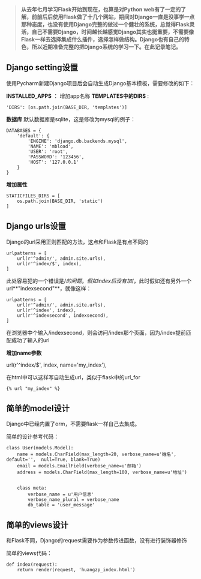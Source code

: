 > **从去年七月学习Flask开始到现在，也算是对Python web有了一定的了解，前前后后使用Flask做了十几个网站，期间对Django一直是没事学一点那种态度，也没有使用Django完整的做过一个健壮的系统，总觉得Flask灵活，自己不需要Django，时间越长越感觉Django其实也挺重要，不需要像Flask一样去选择集成什么插件，选择怎样做结构。Django也有自己的特色，所以近期准备完整的把Django系统的学习一下。在此记录笔记。**

## Django setting设置

使用Pycharm新建Django项目后会自动生成Django基本模板，需要修改的如下：

**INSTALLED_APPS** ： 增加app名称
**TEMPLATES中的DIRS** : 

	'DIRS': [os.path.join(BASE_DIR, 'templates')]
**数据库**
默认数据库是sqlite，这是修改为mysql的例子：

	DATABASES = {
		'default': {
			'ENGINE': 'django.db.backends.mysql',
			'NAME': 'mbload',
			'USER': 'root',
			'PASSWORD': '123456',
			'HOST': '127.0.0.1'
		}
	}


**增加属性**

	STATICFILES_DIRS = [
		os.path.join(BASE_DIR, 'static')
	]
	
## Django urls设置

Django的url采用正则匹配的方法，这点和Flask是有点不同的

	urlpatterns = [
		url(r'^admin/', admin.site.urls),
		url(r'^index/$', index),
	]
	
此处容易犯的一个错误是/$的问题，假如index后没有加/$，此时假如还有另外一个url**"indexsecond"**，就像这样：

	urlpatterns = [
		url(r'^admin/', admin.site.urls),
		url(r'^index', index),
		url(r'^indexsecond', indexsecond),
	]
	
在浏览器中个输入/indexsecond，则会访问/index那个页面，因为/index提前匹配成功了输入的url

**增加name参数**

url(r'^index/$', index, name='my_index'),

在html中可以这样写自动生成url，类似于flask中的url_for

	{% url "my_index" %}
	
## 简单的model设计

Django中已经内置了orm，不需要flask一样自己去集成。

简单的设计参考代码：

	class User(models.Model):
		name = models.CharField(max_length=20, verbose_name=u'姓名', default='',  null=True, blank=True)
		email = models.EmailField(verbose_name=u'邮箱')
		address = models.CharField(max_length=100, verbose_name=u'地址')


		class meta:
			verbose_name = u'用户信息'
			verbose_name_plural = verbose_name
			db_table = 'user_message'
			
			
## 简单的views设计
和Flask不同，Django的request需要作为参数传进函数，没有进行装饰器修饰

简单的views代码：

	def index(request):
		return render(request, 'huangzp_index.html')